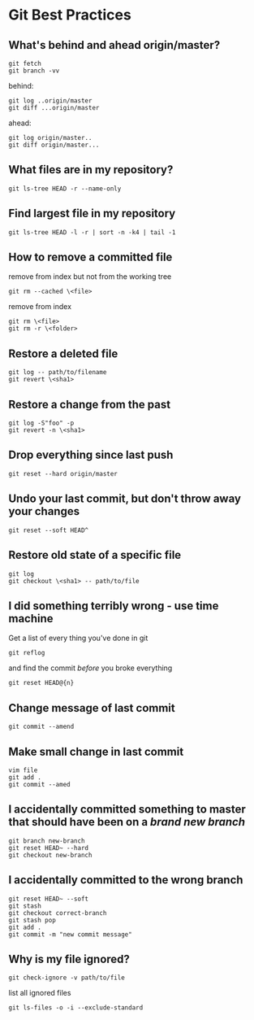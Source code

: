 
# Git Best Practices

## What's behind and ahead origin/master?

    git fetch
    git branch -vv

  behind:

    git log ..origin/master
    git diff ...origin/master

  ahead:

    git log origin/master..
    git diff origin/master...


## What files are in my repository?

    git ls-tree HEAD -r --name-only


## Find largest file in my repository

    git ls-tree HEAD -l -r | sort -n -k4 | tail -1


## How to remove a committed file

  remove from index but not from the working tree

    git rm --cached \<file>

  remove from index

    git rm \<file>
    git rm -r \<folder>


## Restore a deleted file

    git log -- path/to/filename
    git revert \<sha1>


## Restore a change from the past

    git log -S"foo" -p
    git revert -n \<sha1>


## Drop everything since last push

    git reset --hard origin/master


## Undo your last commit, but don't throw away your changes

    git reset --soft HEAD^


## Restore old state of a specific file

    git log
    git checkout \<sha1> -- path/to/file


## I did something terribly wrong - use time machine

  Get a list of every thing you've done in git

    git reflog

  and find the commit _before_ you broke everything

    git reset HEAD@{n}


## Change message of last commit

    git commit --amend


## Make small change in last commit

    vim file
    git add .
    git commit --amed


## I accidentally committed something to master that should have been on a _brand new branch_

    git branch new-branch
    git reset HEAD~ --hard
    git checkout new-branch


## I accidentally committed to the wrong branch

    git reset HEAD~ --soft
    git stash
    git checkout correct-branch
    git stash pop
    git add .
    git commit -m "new commit message"


## Why is my file ignored?

    git check-ignore -v path/to/file

  list all ignored files

    git ls-files -o -i --exclude-standard

